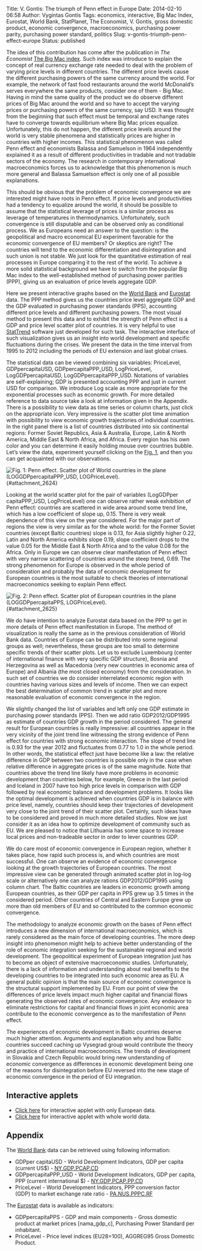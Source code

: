 Title: V. Gontis: The triumph of Penn effect in Europe
Date: 2014-02-10 06:58
Author: Vygintas Gontis
Tags: economics, interactive, Big Mac Index, Eurostat, World Bank, StatPlanet, The Economist, V. Gontis, gross domestic product, economic convergence, macroeconomics, purchasing power parity, purchasing power standard, politics
Slug: v-gontis-triumph-penn-effect-europe
Status: published

The idea of this contribution has come after
the publication in *The Economist* [The Big Mac
index](https://www.economist.com/interactive/big-mac-index). Such index was
introduce to explain the concept of real currency exchange rate needed
to deal with the problem of varying price levels in different countries.
The different price levels cause the different purchasing powers of the
same currency around the world. For example, the network of fast food
restaurants around the world McDonald’s serves everywhere the same
products, consider one of them - Big Mac. Having in mind the same
quality of the product we do observe different prices of Big Mac around
the world and so have to accept the varying prices or purchasing powers
of the same currency, say USD. It was thought from the beginning that
such effect must be temporal and exchange rates have to converge towards
equilibrium where Big Mac prices equalize. Unfortunately, this do not
happen, the different price levels around the world is very stable
phenomena and statistically prices are higher in countries with higher
incomes. This statistical phenomenon was called Penn effect and
economists Balassa and Samuelson in 1964 independently explained it as a
result of different productivities in tradable and not tradable sectors
of the economy. The research in contemporary international
macroeconomics forces us to acknowledge that this phenomenon is much
more general and Balassa Samuelson effect is only one of all possible
explanations.
<!--more-->

This should be obvious that the problem of economic convergence we are
interested might have roots in Penn effect. If price levels and
productivities had a tendency to equalize around the world, it should be
possible to assume that the statistical leverage of prices is a similar
process as leverage of temperatures in thermodynamics. Unfortunately,
such convergence is still disputable and can be observed only as
conditional process. We as Europeans need an answer to the question: is
the geopolitical and macro economical EU experiment favorable for the
economic convergence of EU members? Or skeptics are right? The countries
will tend to the economic differentiation and disintegration and such
union is not stable. We just look for the quantitative estimation of
real processes in Europe comparing it to the rest of the world. To
achieve a more solid statistical background we have to switch from the
popular Big Mac index to the well-established method of purchasing power
parities (PPP), giving us an evaluation of price levels aggregate GDP.

Here we present interactive graphs based on the [World
Bank](https://www.worldbank.org/) and
[Eurostat](https://epp.eurostat.ec.europa.eu/portal/page/portal/eurostat/home/)
data. The PPP method gives us the countries price level aggregate GDP
and the GDP evaluated in purchasing power standards (PPS), accounting
different price levels and different purchasing powers. The most visual
method to present this data and to exhibit the strength of Penn effect
is a GDP and price level scatter plot of countries. It is very helpful
to use [StatTrend](https://www.statsilk.com/software/stattrends) software
just developed for such task. The interactive interface of such
visualization gives us an insight into world development and specific
fluctuations during the crises. We present the data in the time interval
from 1995 to 2012 including the periods of EU extension and last global
crises.

The statistical data can be viewed combining six variables: PriceLevel,
GDPpercapitaUSD, GDPpercapitaPPP\_USD, LogPriceLevel,
LogGDPpercapitaUSD, LogGDPpercapitaPPP\_USD. Notations of variables are
self-explaining; GDP is presented accounting PPP and just in current USD
for comparison. We introduce Log scale as more appropriate for the
exponential processes such as economic growth. For more detailed
reference to data source take a look at information given in the
Appendix. There is a possibility to view data as time series or column
charts, just click on the appropriate icon. Very impressive is the
scatter plot time animation with possibility to view economic growth
trajectories of individual countries. In the right panel there is a list
of countries distributed into six continental regions: Former Soviet
Republics, Asia & Australia, Europe, Latin & North America, Middle East
& North Africa, and Africa. Every region has his own color and you can
determine it easily holding mouse over countries bubble. Let’s view the
data, experiment yourself clicking on the [Fig.
1](#attachment_2624), and then
you can get acquainted with our observations.

![Fig. 1: Penn effect. Scatter plot of World countries in the plane
(LOGGDPpercapitaPPP\_USD,
LOGPriceLevel).]({static}/uploads/2014/v-gontis-triumph-penn-effect-europe.jpg
"Penn effect. Scatter plot of World countries in the plane
(LOGGDPpercapitaPPP\_USD, LOGPriceLevel)."){#attachment_2624}

Looking at the world scatter plot for the pair of variables (LogGDPper
capitaPPP\_USD, LogPriceLevel) one can observe rather weak exhibition of
Penn effect: countries are scattered in wide area around some trend
line, which has a low coefficient of slope up, 0.15. There is very weak
dependence of this view on the year considered. For the major part of
regions the view is very similar as for the whole world: for the Former
Soviet countries (except Baltic countries) slope is 0.13, for Asia
slightly higher 0.22, Latin and North America exhibits slope 0.19, slope
coefficient drops to the value 0.05 for the Middle East & North Africa
and to the value 0.08 for the Africa. Only in Europe we can observe
clear manifestation of Penn effect with very narrow scattering of
countries around the steep trend, 0.69. The strong phenomenon for Europe
is observed in the whole period of consideration and probably the data
of economic development for European countries is the most suitable to
check theories of international macroeconomics seeking to explain Penn
effect.

![Fig. 2: Penn effect. Scatter plot of European countries in the plane
(LOGGDPpercapitaPPS,
LOGPriceLevel).]({static}/uploads/2014/penn-effect-europe-en.jpg "Penn
effect. Scatter plot of Europian countries in the plane (LOGGDPpercapitaPPS,
LOGPriceLevel)."){#attachment_2625}

We do have intention to analyze Eurostat data based on the PPP to get in
more details of Penn effect manifestation in Europe. The method of
visualization is really the same as in the previous consideration of
World Bank data. Countries of Europe can be distributed into some
regional groups as well; nevertheless, these groups are too small to
determine specific trends of their scatter plots. Let us to exclude
Luxembourg (center of international finance with very specific GDP
structure), Bosnia and Herzegovina as well as Macedonia (very new
countries in economic area of Europe) and Albania (the most closed
economy) from the consideration. In such set of countries we do consider
interrelated economic region with countries having various sizes and
levels of income. Then we can expect the best determination of common
trend in scatter plot and more reasonable evaluation of economic
convergence in the region.

We slightly changed the list of variables and left only one GDP estimate
in purchasing power standards (PPS). Then we add ratio GDP2012/GDP1995
as estimate of countries GDP growth in the period considered. The
general result for European countries is really impressive: all
countries appear in the very vicinity of the joint trend line witnessing
the strong evidence of Penn effect for countries with strong economic
interaction. The slope of trend line is 0.93 for the year 2012 and
fluctuates from 0.77 to 1.0 in the whole period. In other words, the
statistical effect just have become like a law: the relative difference
in GDP between two countries is possible only in the case when relative
difference in aggregate prices is of the same magnitude. Note that
countries above the trend line likely have more problems in economic
development than countries below, for example, Greece in the last period
and Iceland in 2007 have too high price levels in comparison with GDP
followed by real economic balance and development problems. It looks
like the optimal development is achieved when countries GDP is in
balance with price level, namely, countries should keep their
trajectories of development very close to the joint trend of their
scatter plot. Certainly, such ideas have to be considered and proved in
much more detailed studies. Now we just consider it as an idea how to
optimize development of community such as EU. We are pleased to notice
that Lithuania has some space to increase local prices and non-tradeable
sector in order to lever countries GDP.

We do care most of economic convergence in European region, whether it
takes place, how rapid such process is, and which countries are most
successful. One can observe an evidence of economic convergence looking
at the growth trajectories of European countries. The most impressive
view can be generated through animated scatter plot in log-log scale or
alternatively one can analyze rations GDP2012/GDP1995 using column
chart. The Baltic countries are leaders in economic growth among
European countries, as their GDP per capita in PPS grew up 3.5 times in
the considered period. Other countries of Central and Eastern Europe
grew up more than old members of EU and so contributed to the common
economic convergence.

The methodology to analyze economic growth on the bases of Penn effect
introduces a new dimension of international macroeconomics, which is
rarely considered as the main force of developing countries. The more
deep insight into phenomenon might help to achieve better understanding
of the role of economic integration seeking for the sustainable regional
and world development. The geopolitical experiment of European
integration just has to become an object of extensive macroeconomic
studies. Unfortunately, there is a lack of information and understanding
about real benefits to the developing countries to be integrated into
such economic area as EU. A general public opinion is that the main
source of economic convergence is the structural support implemented by
EU. From our point of view the differences of price levels impact much
higher capital and financial flows generating the observed rates of
economic convergence. Any endeavor to eliminate restrictions for capital
and financial flows in joint economic area contribute to the economic
convergence as to the manifestation of Penn effect.

The experiences of economic development in Baltic countries deserve much
higher attention. Arguments and explanation why and how Baltic countries
succeed caching up Vysegrad group would contribute the theory and
practice of international macroeconomics. The trends of development in
Slovakia and Czech Republic would bring new understanding of economic
convergence as differences in economic development being one of the
reasons for disintegration before EU reversed into the new stage of
economic convergence in the period of EU integration.

Interactive applets
-------------------

* [Click
  here]({static}/uploads/models/data-driven-apps/penn-effect-europe/index.html) for
  interactive applet with only European data.
* [Click
  here]({static}/uploads/models/data-driven-apps/penn-effect-world/index.html) for
  interactive applet with whole world data.

Appendix
--------

The [World Bank](https://data.worldbank.org/) data can be retrieved using
following information:

-   GDPper capitaUSD - World Development Indicators, GDP per capita
    (current US$) -
    [NY.GDP.PCAP.CD](https://data.worldbank.org/indicator/NY.GDP.PCAP.CD)
-   GDPpercapitaPPP\_USD - World Development Indicators, GDP per capita,
    PPP (current international $) -
    [NY.GDP.PCAP.PP.CD](https://data.worldbank.org/indicator/NY.GDP.PCAP.PP.CD)
-   PriceLevel - World Development Indicators, PPP conversion factor
    (GDP) to market exchange rate ratio -
    [PA.NUS.PPPC.RF](https://data.worldbank.org/indicator/PA.NUS.PPPC.RF)

The
[Eurostat](https://epp.eurostat.ec.europa.eu/portal/page/portal/eurostat/home/)
data is available as indicators:

-   GDPpercapitaPPS - GDP and main components - Gross domestic product
    at market prices \[nama\_gdp\_c\], Purchasing Power Standard per
    inhabitant.
-   PriceLevel - Price level indices (EU28=100), AGGREG95 Gross Domestic
    Product.

